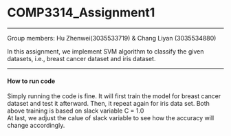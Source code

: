 # COMP3314_Assignment1
***
Group members: Hu Zhenwei(3035533719) & Chang Liyan (3035534880)

In this assignment, we implement SVM algorithm to classify the given datasets, i.e., breast cancer dataset and iris dataset.
***
#### How to run code
Simply running the code is fine. It will first train the model for breast cancer dataset and test it afterward. Then, it repeat again for iris data set. Both above training is based on slack variable C = 1.0  
At last, we adjust the calue of slack variable to see how the accuracy will change accordingly.
